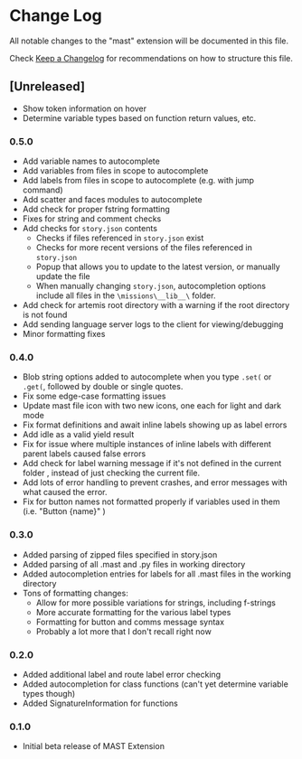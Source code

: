 # Change Log

All notable changes to the "mast" extension will be documented in this file.

Check [Keep a Changelog](http://keepachangelog.com/) for recommendations on how to structure this file.

## [Unreleased]

* Show token information on hover
* Determine variable types based on function return values, etc.

### 0.5.0

* Add variable names to autocomplete
* Add variables from files in scope to autocomplete
* Add labels from files in scope to autocomplete (e.g. with jump command)
* Add scatter and faces modules to autocomplete
* Add check for proper fstring formatting
* Fixes for string and comment checks
* Add checks for `story.json` contents
	* Checks if files referenced in `story.json` exist
	* Checks for more recent versions of the files referenced in `story.json`
	* Popup that allows you to update to the latest version, or manually update the file
	* When manually changing `story.json`, autocompletion options include all files in the `\missions\__lib__\` folder.
* Add check for artemis root directory with a warning if the root directory is not found
* Add sending language server logs to the client for viewing/debugging
* Minor formatting fixes

### 0.4.0

* Blob string options added to autocomplete when you type `.set(` or `.get(`, followed by double or single quotes.
* Fix some edge-case formatting issues
* Update mast file icon with two new icons, one each for light and dark mode
* Fix format definitions and await inline labels showing up as label errors
* Add idle as a valid yield result
* Fix for issue where multiple instances of inline labels with different parent labels caused false errors
* Add check for label warning message if it's not defined in the current folder , instead of just checking the current file.
* Add lots of error handling to prevent crashes, and error messages with what caused the error.
* Fix for button names not formatted properly if variables used in them (i.e. "Button {name}" )

### 0.3.0

* Added parsing of zipped files specified in story.json
* Added parsing of all .mast and .py files in working directory
* Added autocompletion entries for labels for all .mast files in the working directory
* Tons of formatting changes:
	* Allow for more possible variations for strings, including f-strings
	* More accurate formatting for the various label types
	* Formatting for button and comms message syntax
	* Probably a lot more that I don't recall right now

### 0.2.0

* Added additional label and route label error checking
* Added autocompletion for class functions (can't yet determine variable types though)
* Added SignatureInformation for functions

### 0.1.0

* Initial beta release of MAST Extension